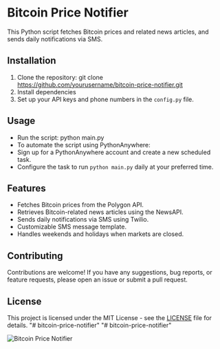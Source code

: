 # Bitcoin Price Notifier

This Python script fetches Bitcoin prices and related news articles, and sends daily notifications via SMS.

## Installation

1. Clone the repository: git clone https://github.com/yourusername/bitcoin-price-notifier.git
2. Install dependencies
3. Set up your API keys and phone numbers in the `config.py` file.

## Usage

- Run the script: python main.py
- To automate the script using PythonAnywhere:
- Sign up for a PythonAnywhere account and create a new scheduled task.
- Configure the task to run `python main.py` daily at your preferred time.

## Features

- Fetches Bitcoin prices from the Polygon API.
- Retrieves Bitcoin-related news articles using the NewsAPI.
- Sends daily notifications via SMS using Twilio.
- Customizable SMS message template.
- Handles weekends and holidays when markets are closed.

## Contributing

Contributions are welcome! If you have any suggestions, bug reports, or feature requests, please open an issue or submit a pull request.

## License

This project is licensed under the MIT License - see the [LICENSE](LICENSE) file for details.
"# bitcoin-price-notifier" 
"# bitcoin-price-notifier" 

![Bitcoin Price Notifier](https://i.ibb.co/cF2vT34/bitcoin-price-notifier.png)
